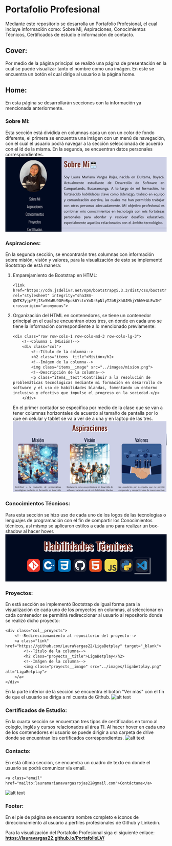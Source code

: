 
# Portafolio Profesional

Mediante este repositorio se desarrolla un Portafolio Profesional, el cual incluye información como: Sobre Mi, Aspiraciones, Conocimientos Técnicos, Certificados de estudio e información de contacto.

## Cover:

Por medio de la página principal se realizó una página de presentación en la cual se puede visualizar tanto el nombre como una imágen. En este se encuentra un botón el cual dirige al usuario a la página home.

## Home:

En esta página se desarrollarán secciones con la información ya mencionada anteriormente.

### Sobre Mi:

Esta sección está dividida en columnas cada un con un color de fondo diferente, el primera se encuentra una imágen con un menú de navegación, con el cual el usuario podrá navegar a la sección seleccionada de acuerdo con el id de la misma. En la segunda, se encuentran datos personales correspondientes.
![alt text](/images/aboutme.png)

### Aspiraciones:

En la segunda sección, se encontrarán tres columnas con información sobre misión, visión y valores, para la visualización de esto se implementó Bootstrap de está manera:

1. Emparejamiento de Bootstrap en HTML:
    ```
    <link href="https://cdn.jsdelivr.net/npm/bootstrap@5.3.3/dist/css/bootstrap.min.css" rel="stylesheet" integrity="sha384-QWTKZyjpPEjISv5WaRU9OFeRpok6YctnYmDr5pNlyT2bRjXh0JMhjY6hW+ALEwIH" crossorigin="anonymous">
    ```

2. Organización del HTML en contenedores, se tiene un contenedor principal en el cual se encuentran otros tres, en donde en cada uno se tiene la información correspondiente a lo mencionado previamente:
    ```
    <div class="row row-cols-1 row-cols-md-3 row-cols-lg-3">
        <!--Columna 1 (Misión)-->
        <div class="col">
            <!--Título de la columna-->
            <h2 class="items__title">Misión</h2>
            <!--Imágen de la columna-->
            <img class="items__image" src="../images/mision.png">
            <!--Descripción de la columna-->
            <p class="items__text">Contribuir a la resolución de problemáticas tecnológicas mediante mi formación en desarrollo de software y el uso de habilidades blandas, fomentando un entorno inclusivo y efectivo que impulse el progreso en la sociedad.</p>
        </div>
    ```

    En el primer contador se especifica por medio de la clase que se van a tener columnas horizontales de acuerdo al tamaño de pantalla por lo que en celular y tablet se va a ver de a una y en laptop de las tres.
    ![alt text](images/aspiraciones.png)


### Conocimientos Técnicos:
Para esta sección se hizo uso de cada uno de los logos de las tecnologías o lenguajes de programación con el fin de compartir los Conocimientos técnicos, así mismp se aplicaron estilos a cada uno para realizar un box-shadow al hacer hover.
![alt text](images/conocimientos.png)

### Proyectos:
En está sección se implementó Bootstrap de igual forma para la visualización de cada uno de los proyectos en columnas, al seleccionar en cada contenedor se permitirá redireccionar al usuario al repositorio donde se realizó dicho proyecto:

```
<div class="col__proyects">
    <!--Redireccionamiento al repositorio del proyecto-->
    <a class="link" href="https://github.com/LauraVargas22/LigaBetplay" target="_blank">
        <!--Título de la columna-->
        <h2 class="proyects__title">LigaBetplay</h2>
        <!--Imágen de la columna-->
        <img class="proyects__image" src="../images/ligabetplay.png" alt="LigaBetplay">
    </a>
</div>
```

En la parte inferior de la sección se encuentra el botón "Ver más" con el fin de que el usuario se diriga a mi cuenta de Github.
![alt text](images/proyectos.png.png)

### Certificados de Estudio:
En la cuarta sección se encuentran tres tipos de certificados en torno al colegio, inglés y cursos relacionados al área TI.
Al hacer hover en cada uno de los contenedores el usuario se puede dirigir a una carpeta de drive donde se encuentran los certificados correspondientes.
![alt text](images/certificados.png.png)

### Contacto:
En está última sección, se encuentra un cuadro de texto en donde el usuario se podrá comunicar vía email.
```
<a class="email" href="mailto:lauramarianavargasrojas22@gmail.com">Contáctame</a>
```
![alt text](images/contacto-readme.png.png)

### Footer:
En el pie de página se encuentra nombre completo e íconos de direccionamiento al usuario a perfiles profesionales de Github y Linkedin.

Para la visualización del Portafolio Profesional siga el siguiente enlace:
**https://lauravargas22.github.io/PortafolioLV/**
